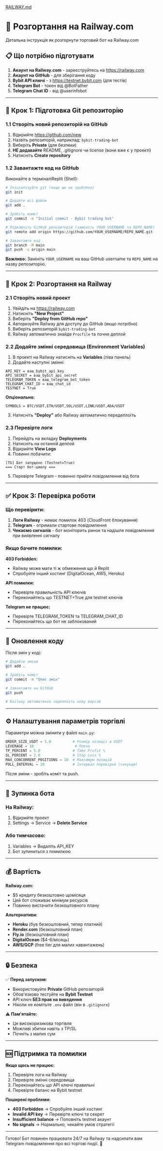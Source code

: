 [RAILWAY.md](https://github.com/user-attachments/files/22889125/RAILWAY.md)
# 🚂 Розгортання на Railway.com

Детальна інструкція як розгорнути торговий бот на Railway.com

## 📋 Що потрібно підготувати

1. **Акаунт на Railway.com** - зареєструйтесь на https://railway.com
2. **Акаунт на GitHub** - для зберігання коду
3. **Bybit API ключі** - з https://testnet.bybit.com (для тестів)
4. **Telegram Bot** - токен від @BotFather
5. **Telegram Chat ID** - від @userinfobot

---

## 🔧 Крок 1: Підготовка Git репозиторію

### 1.1 Створіть новий репозиторій на GitHub

1. Відкрийте https://github.com/new
2. Назвіть репозиторій, наприклад: `bybit-trading-bot`
3. Виберіть **Private** (для безпеки)
4. **НЕ додавайте** README, .gitignore чи license (вони вже є у проекті)
5. Натисніть **Create repository**

### 1.2 Завантажте код на GitHub

Виконайте в терміналіReplit (Shell):

```bash
# Ініціалізуйте git (якщо ще не зроблено)
git init

# Додайте всі файли
git add .

# Зробіть коміт
git commit -m "Initial commit - Bybit trading bot"

# Підключіть GitHub репозиторій (замініть YOUR_USERNAME та REPO_NAME)
git remote add origin https://github.com/YOUR_USERNAME/REPO_NAME.git

# Завантажте код
git branch -M main
git push -u origin main
```

**Важливо:** Замініть `YOUR_USERNAME` на ваш GitHub username та `REPO_NAME` на назву репозиторію.

---

## 🚀 Крок 2: Розгортання на Railway

### 2.1 Створіть новий проект

1. Увійдіть на https://railway.com
2. Натисніть **"New Project"**
3. Виберіть **"Deploy from GitHub repo"**
4. Авторизуйте Railway для доступу до GitHub (якщо потрібно)
5. Виберіть репозиторій `bybit-trading-bot`
6. Railway автоматично знайде `Procfile` та почне деплой

### 2.2 Додайте змінні середовища (Environment Variables)

1. В проекті на Railway натисніть на **Variables** (ліва панель)
2. Додайте наступні змінні:

```
API_KEY = ваш_bybit_api_key
API_SECRET = ваш_bybit_api_secret
TELEGRAM_TOKEN = ваш_telegram_bot_token
TELEGRAM_CHAT_ID = ваш_chat_id
TESTNET = True
```

**Опціонально:**
```
SYMBOLS = BTC/USDT,ETH/USDT,SOL/USDT,LINK/USDT,ADA/USDT
```

3. Натисніть **"Deploy"** або Railway автоматично передеплоїть

### 2.3 Перевірте логи

1. Перейдіть на вкладку **Deployments**
2. Натисніть на останній деплой
3. Відкрийте **View Logs**
4. Повинні побачити:
```
[TG] Бот запущено (Testnet=True)
=== Старт бот-циклу ===
```

5. Перевірте Telegram - повинно прийти повідомлення від бота

---

## ✅ Крок 3: Перевірка роботи

### Що перевірити:

1. **Логи Railway** - немає помилок 403 (CloudFront блокування)
2. **Telegram** - отримали стартове повідомлення
3. **Чекаємо сигналів** - бот моніторить ринок та надішле повідомлення при виявленні сигналу

### Якщо бачите помилки:

**403 Forbidden:**
- Railway може мати ті ж обмеження що й Replit
- Спробуйте інший хостинг (DigitalOcean, AWS, Heroku)

**API помилки:**
- Перевірте правильність API ключів
- Переконайтесь що TESTNET=True для testnet ключів

**Telegram не працює:**
- Перевірте TELEGRAM_TOKEN та TELEGRAM_CHAT_ID
- Переконайтесь що бот не заблокований

---

## 🔄 Оновлення коду

Після змін у коді:

```bash
# Додайте зміни
git add .

# Зробіть коміт
git commit -m "Опис змін"

# Завантажте на GitHub
git push

# Railway автоматично задеплоїть нову версію
```

---

## ⚙️ Налаштування параметрів торгівлі

Параметри можна змінити у файлі `main.py`:

```python
ORDER_SIZE_USDT = 5.0          # Розмір позиції в USDT
LEVERAGE = 10                   # Плече
TP_PERCENT = 5.0               # Take Profit %
SL_PERCENT = 2.0               # Stop Loss %
MAX_CONCURRENT_POSITIONS = 10  # Максимум позицій
POLL_INTERVAL = 20             # Інтервал перевірки (секунди)
```

Після зміни - зробіть коміт та push.

---

## 🛑 Зупинка бота

### На Railway:
1. Відкрийте проект
2. Settings → Service → **Delete Service**

### Або тимчасово:
1. Variables → Видаліть API_KEY
2. Бот зупиниться з помилкою

---

## 💰 Вартість

**Railway.com:**
- $5 кредиту безкоштовно щомісяця
- Цей бот споживає мінімум ресурсів
- Повинно вистачити безкоштовного плану

**Альтернативи:**
- **Heroku** (був безкоштовний, тепер платний)
- **Render.com** (безкоштовний план)
- **Fly.io** (безкоштовний план)
- **DigitalOcean** ($4-6/місяць)
- **AWS/GCP** (free tier для малих навантажень)

---

## 🔒 Безпека

✅ **Перед запуском:**
- Використовуйте **Private** GitHub репозиторій
- Обов'язково тестуйте на **Bybit Testnet**
- API ключ **БЕЗ прав на виведення**
- Ніколи не комітьте `.env` файл (він в `.gitignore`)

⚠️ **Пам'ятайте:**
- Це високоризикова торгівля
- Можливі збитки навіть з TP/SL
- Почніть з малих сум

---

## 🆘 Підтримка та помилки

**Якщо щось не працює:**

1. Перевірте логи на Railway
2. Перевірте змінні середовища
3. Переконайтесь що API ключі правильні
4. Перевірте баланс на Bybit testnet

**Поширені проблеми:**

- **403 Forbidden** → Спробуйте інший хостинг
- **Invalid API key** → Перевірте ключі та секрет
- **Insufficient balance** → Поповніть testnet акаунт
- **No signals** → Нормально, чекайте умов стратегії

---

Готово! Бот повинен працювати 24/7 на Railway та надсилати вам Telegram повідомлення про всі торгові події. 🎉
